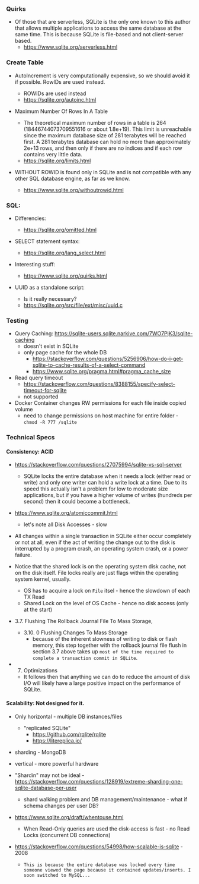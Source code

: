 ### Quirks
- Of those that are serverless, SQLite is the only one known to this author that allows multiple applications to access the same database at the same time. This is because SQLite is file-based and not client-server based. 
  - https://www.sqlite.org/serverless.html


### Create Table

- AutoIncrement is very computationally expensive, so we should avoid it if possible. RowIDs are used instead.
    - ROWIDs are used instead
    - https://sqlite.org/autoinc.html

- Maximum Number Of Rows In A Table
    - The theoretical maximum number of rows in a table is 264 (18446744073709551616 or about 1.8e+19). This limit is
      unreachable since the maximum database size of 281 terabytes will be reached first. A 281 terabytes database can
      hold no more than approximately 2e+13 rows, and then only if there are no indices and if each row contains very
      little data.
    - https://sqlite.org/limits.html

- WITHOUT ROWID is found only in SQLite and is not compatible with any other SQL database engine, as far as we know.
  - https://www.sqlite.org/withoutrowid.html

### SQL:
- Differencies:
  - https://sqlite.org/omitted.html
- SELECT statement syntax:
  - https://sqlite.org/lang_select.html

- Interesting stuff:
  - https://www.sqlite.org/quirks.html

- UUID as a standalone script:
  - Is it really necessary?
  - https://sqlite.org/src/file/ext/misc/uuid.c

### Testing

- Query Caching: https://sqlite-users.sqlite.narkive.com/7WO7PjK3/sqlite-caching
  - doesn't exist in SQLite
  - only page cache for the whole DB
    - https://stackoverflow.com/questions/5256906/how-do-i-get-sqlite-to-cache-results-of-a-select-command
    - https://www.sqlite.org/pragma.html#pragma_cache_size
- Read query timeout
  - https://stackoverflow.com/questions/8388155/specify-select-timeout-for-sqlite
  - not supported
- Docker Container changes RW permissions for each file inside copied volume
  - need to change permissions on host machine for entire folder - `chmod -R 777 /sqlite`

### Technical Specs

#### Consistency: ACID

- https://stackoverflow.com/questions/27075994/sqlite-vs-sql-server
  - SQLite locks the entire database when it needs a lock (either read or write) and only one writer can hold a write lock at a time. Due to its speed this actually isn't a problem for low to moderate size applications, but if you have a higher volume of writes (hundreds per second) then it could become a bottleneck.

- https://www.sqlite.org/atomiccommit.html
  - let's note all Disk Accesses - slow

- All changes within a single transaction in SQLite either occur completely or not at all, even if the act of writing the change out to the disk is interrupted by a program crash, an operating system crash, or a power failure.

- Notice that the shared lock is on the operating system disk cache, not on the disk itself. File locks really are just flags within the operating system kernel, usually.
  - OS has to acquire a lock on `File` itsel - hence the slowdown of each TX Read
  - Shared Lock on the level of OS Cache - hence no disk access (only at the start)
  
- 3.7. Flushing The Rollback Journal File To Mass Storage, 
  - 3.10. 0 Flushing Changes To Mass Storage
    - because of the inherent slowness of writing to disk or flash memory, this step together with the rollback journal file flush in section 3.7 above takes up `most of the time required to complete a transaction commit in SQLite`.

- 7. Optimizations
  - It follows then that anything we can do to reduce the amount of disk I/O will likely have a large positive impact on the performance of SQLite.

#### Scalability: Not designed for it.

- Only horizontal - multiple DB instances/files
  - "replicated SQLite"
    - https://github.com/rqlite/rqlite
    - https://litereplica.io/

- sharding - MongoDB
- vertical - more powerful hardware

- "Shardin" may not be ideal - https://stackoverflow.com/questions/128919/extreme-sharding-one-sqlite-database-per-user
  - shard walking problem and DB management/maintenance - what if schema changes per user DB?

- https://www.sqlite.org/draft/whentouse.html
  - When Read-Only queries are used the disk-access is fast - no Read Locks (concurrent DB connections)
- https://stackoverflow.com/questions/54998/how-scalable-is-sqlite - 2008
  - `This is because the entire database was locked every time someone viewed the page because it contained updates/inserts. I soon switched to MySQL...`